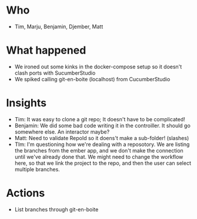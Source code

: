 # Who
* Tim, Marju, Benjamin, Djember, Matt

# What happened

* We ironed out some kinks in the docker-compose setup so it doesn't clash ports with SucumberStudio
* We spiked calling git-en-boite (localhost) from CucumberStudio

# Insights

* Tim: It was easy to clone a git repo; It doesn't have to be complicated!
* Benjamin: We did some bad code writing it in the controiller. It should go somewhere else. An interactor maybe?
* Matt: Need to validate RepoId so it doens't make a sub-folder! (slashes)
* TIm: I'm questioning how we're dealing with a reposotory. We are listing the branches from the ember app, and we don't make the connection until we've already done that. We might need to change the workflow here, so that we link the project to the repo, and then the user can select multiple branches.

# Actions

* List branches through git-en-boite
